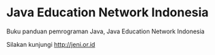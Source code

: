 # Java Education Network Indonesia

Buku panduan pemrograman Java, Java Education Network Indonesia

Silakan kunjungi http://jeni.or.id
